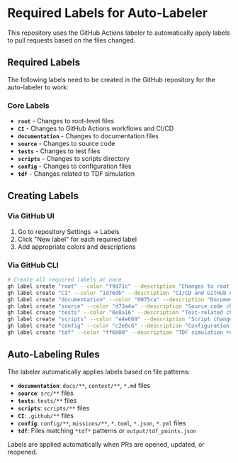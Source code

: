 # Required Labels for Auto-Labeler

This repository uses the GitHub Actions labeler to automatically apply labels to pull requests based on the files changed.

## Required Labels

The following labels need to be created in the GitHub repository for the auto-labeler to work:

### Core Labels
- **`root`** - Changes to root-level files
- **`CI`** - Changes to GitHub Actions workflows and CI/CD
- **`documentation`** - Changes to documentation files
- **`source`** - Changes to source code
- **`tests`** - Changes to test files
- **`scripts`** - Changes to scripts directory
- **`config`** - Changes to configuration files
- **`tdf`** - Changes related to TDF simulation

## Creating Labels

### Via GitHub UI
1. Go to repository Settings → Labels
2. Click "New label" for each required label
3. Add appropriate colors and descriptions

### Via GitHub CLI
```bash
# Create all required labels at once
gh label create "root" --color "f9d71c" --description "Changes to root-level files"
gh label create "CI" --color "1d76db" --description "CI/CD and GitHub Actions changes"
gh label create "documentation" --color "0075ca" --description "Documentation updates"
gh label create "source" --color "d73a4a" --description "Source code changes"
gh label create "tests" --color "0e8a16" --description "Test-related changes"
gh label create "scripts" --color "e4e669" --description "Script changes"
gh label create "config" --color "c2e0c6" --description "Configuration changes"
gh label create "tdf" --color "ff6b00" --description "TDF simulation related"
```

## Auto-Labeling Rules

The labeler automatically applies labels based on file patterns:

- **`documentation`**: `docs/**`, `context/**`, `*.md` files
- **`source`**: `src/**` files  
- **`tests`**: `tests/**` files
- **`scripts`**: `scripts/**` files
- **`CI`**: `.github/**` files
- **`config`**: `config/**`, `missions/**`, `*.toml`, `*.json`, `*.yml` files
- **`tdf`**: Files matching `*tdf*` patterns or `output/tdf_points.json`

Labels are applied automatically when PRs are opened, updated, or reopened.
